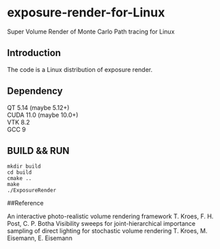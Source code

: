 # exposure-render-for-Linux  
Super Volume Render of Monte Carlo Path tracing for Linux  
## Introduction  
The code is a Linux distribution of exposure render.

## Dependency  
QT 5.14   (maybe 5.12+)  
CUDA 11.0  (maybe 10.0+)  
VTK 8.2  
GCC 9  

## BUILD && RUN  
```
mkdir build  
cd build
cmake ..  
make  
./ExposureRender  
```

##Reference  

An interactive photo-realistic volume rendering framework
T. Kroes, F. H. Post, C. P. Botha
Visibility sweeps for joint-hierarchical importance sampling of direct lighting for stochastic volume rendering
T. Kroes, M. Eisemann, E. Eisemann
